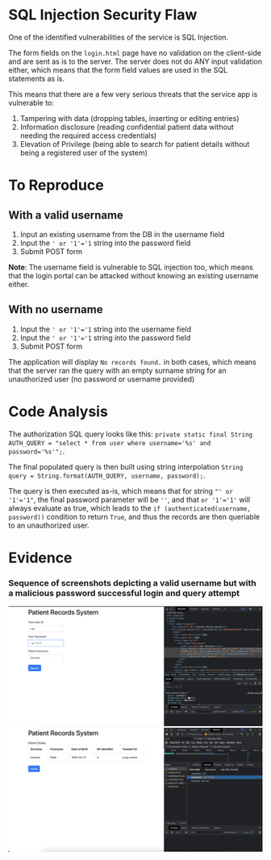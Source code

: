 # SQL Injection Security Flaw

One of the identified vulnerabilities of the service is SQL Injection.

The form fields on the `login.html` page have no validation on the client-side and are sent as is to the server.
The server does not do ANY input validation either, which means that the form field values are used in the SQL statements as is.

This means that there are a few very serious threats that the service app is vulnerable to:
1. Tampering with data (dropping tables, inserting or editing entries)
2. Information disclosure (reading confidential patient data without needing the required access credentials)
3. Elevation of Privilege (being able to search for patient details without being a registered user of the system)

# To Reproduce
## With a valid username
1. Input an existing username from the DB in the username field 
2. Input the `' or '1'='1` string into the password field
3. Submit POST form

**Note**: The username field is vulnerable to SQL injection too, which means that the login portal can be attacked without knowing an existing username either.
## With no username
1. Input the `' or '1'='1` string into the username field
1. Input the `' or '1'='1` string into the password field
2. Submit POST form

The application will display `No records found.` in both cases, which means that the server ran the query with an empty surname string for an unauthorized user (no password or username provided)

# Code Analysis
The authorization SQL query looks like this: `private static final String AUTH_QUERY = "select * from user where username='%s' and password='%s'";`. 

The final populated query is then built using string interpolation `String query = String.format(AUTH_QUERY, username, password);`. 

The query is then executed as-is, which means that for string `"' or '1'='1"`, the final password parameter will be `''`, and that `or '1'='1'` will always evaluate as true, which leads to the `if (authenticated(username, password))` condition to return `True`, and thus the records are then queriable to an unauthorized user. 

# Evidence
### Sequence of screenshots depicting a valid username but with a malicious password successful login and query attempt
![alt text](./ss1.png)
![alt text](./ss2.png)
